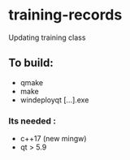 # training-records

Updating training class

## To build:
- qmake
- make
- windeployqt [...].exe

### Its needed :
- c++17 (new mingw)
- qt > 5.9

